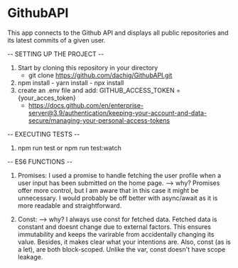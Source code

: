 # GithubAPI
This app connects to the Github API and displays all public repositories and its latest commits of a given user.

-- SETTING UP THE PROJECT --

1. Start by cloning this repository in your directory 
    - git clone https://github.com/dachig/GithubAPI.git
2. npm install - yarn install - npx install
3. create an .env file and add: GITHUB_ACCESS_TOKEN = {your_acces_token}
    - https://docs.github.com/en/enterprise-server@3.9/authentication/keeping-your-account-and-data-secure/managing-your-personal-access-tokens  

-- EXECUTING TESTS --
1. npm run test or npm run test:watch

-- ES6 FUNCTIONS --
1. Promises: I used a promise to handle fetching the user profile when a user input has been submitted on the home page.
    --> why? Promises offer more control, but I am aware that in this case it might be unnecessary. I would probably be off better with async/await as it is more readable and straightforward.

2. Const: 
    --> why? I always use const for fetched data. Fetched data is constant and doesnt change due to external factors. This ensures immutability and keeps the varirable from accidentally changing its value. 
    Besides, it makes clear what your intentions are. 
    Also, const (as is a let), are both block-scoped. Unlike the var, const doesn't have scope leakage.